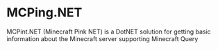 # MCPing.NET
MCPint.NET (Minecraft Pink NET) is a DotNET solution for getting basic information about the Minecraft server supporting Minecraft Query
